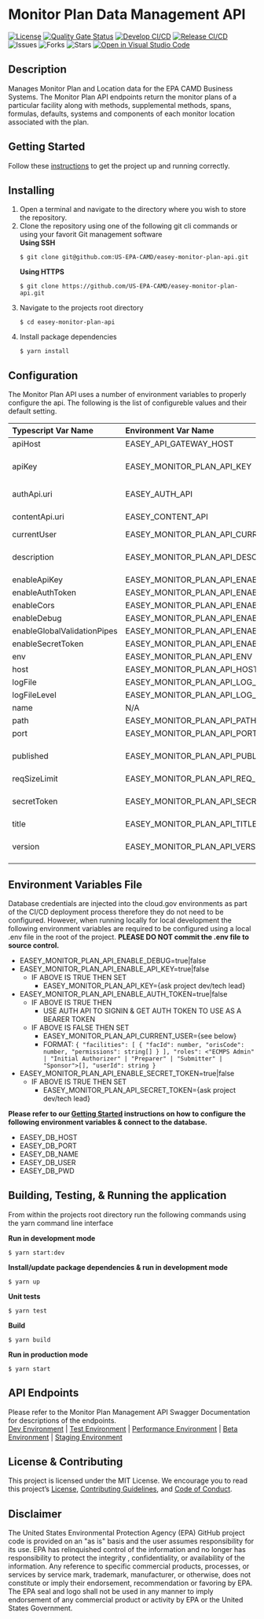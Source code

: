 # Monitor Plan Data Management API

[![License](https://img.shields.io/github/license/US-EPA-CAMD/easey-monitor-plan-api)](https://github.com/US-EPA-CAMD/easey-monitor-plan-api/blob/develop/LICENSE)
[![Quality Gate Status](https://sonarcloud.io/api/project_badges/measure?project=US-EPA-CAMD_easey-monitor-plan-api&metric=alert_status)](https://sonarcloud.io/dashboard?id=US-EPA-CAMD_easey-monitor-plan-api)
[![Develop CI/CD](https://github.com/US-EPA-CAMD/easey-monitor-plan-api/workflows/Develop%20Branch%20Workflow/badge.svg)](https://github.com/US-EPA-CAMD/easey-monitor-plan-api/actions)
[![Release CI/CD](https://github.com/US-EPA-CAMD/easey-monitor-plan-api/workflows/Release%20Branch%20Workflow/badge.svg)](https://github.com/US-EPA-CAMD/easey-monitor-plan-api/actions)
![Issues](https://img.shields.io/github/issues/US-EPA-CAMD/easey-monitor-plan-api)
![Forks](https://img.shields.io/github/forks/US-EPA-CAMD/easey-monitor-plan-api)
![Stars](https://img.shields.io/github/stars/US-EPA-CAMD/easey-monitor-plan-api)
[![Open in Visual Studio Code](https://open.vscode.dev/badges/open-in-vscode.svg)](https://open.vscode.dev/US-EPA-CAMD/easey-monitor-plan-api)

## Description

Manages Monitor Plan and Location data for the EPA CAMD Business Systems. The Monitor Plan API endpoints return the monitor plans of a particular facility along with methods, supplemental methods, spans, formulas, defaults, systems and components of each monitor location associated with the plan.
​

## Getting Started

Follow these [instructions](https://github.com/US-EPA-CAMD/devops/blob/master/GETTING-STARTED.md) to get the project up and running correctly.

## Installing

1. Open a terminal and navigate to the directory where you wish to store the repository.
2. Clone the repository using one of the following git cli commands or using your favorit Git management software<br>
   **Using SSH**
   ```
   $ git clone git@github.com:US-EPA-CAMD/easey-monitor-plan-api.git
   ```
   **Using HTTPS**
   ```
   $ git clone https://github.com/US-EPA-CAMD/easey-monitor-plan-api.git
   ```
3. Navigate to the projects root directory
   ```
   $ cd easey-monitor-plan-api
   ```
4. Install package dependencies
   ```
   $ yarn install
   ```

## Configuration

The Monitor Plan API uses a number of environment variables to properly configure the api. The following is the list of configureble values and their default setting.

| Typescript Var Name         | Environment Var Name                                 | Default Value                                                                | Comment                           |
| :-------------------------- | :--------------------------------------------------- | :--------------------------------------------------------------------------- | :-------------------------------- |
| apiHost                     | EASEY_API_GATEWAY_HOST                               | api.epa.gov/easey/dev                                                        | Configurable                      |
| apiKey                      | EASEY_MONITOR_PLAN_API_KEY                           | \*\*\*                                                                       | Dynamically set by CI/CD workflow |
| authApi.uri                 | EASEY_AUTH_API                                       | https://api.epa.gov/easey/dev/auth-mgmt                                      | Configurable                      |
| contentApi.uri              | EASEY_CONTENT_API                                    | https://api.epa.gov/easey/dev/content-mgmt                                   | Configurable                      |
| currentUser                 | EASEY_MONITOR_PLAN_API_CURRENT_USER                  | {}                                                                           | Configurable                      |
| description                 | EASEY_MONITOR_PLAN_API_DESCRIPTION                   | Monitor Plan management API endpoints for all monitor plan data & operations | Configurable                      |
| enableApiKey                | EASEY_MONITOR_PLAN_API_ENABLE_API_KEY                | false                                                                        | Configurable                      |
| enableAuthToken             | EASEY_MONITOR_PLAN_API_ENABLE_AUTH_TOKEN             | false                                                                        | Configurable                      |
| enableCors                  | EASEY_MONITOR_PLAN_API_ENABLE_CORS                   | true                                                                         | Configurable                      |
| enableDebug                 | EASEY_MONITOR_PLAN_API_ENABLE_DEBUG                  | false                                                                        | Configurable                      |
| enableGlobalValidationPipes | EASEY_MONITOR_PLAN_API_ENABLE_GLOBAL_VALIDATION_PIPE | true                                                                         | Configurable                      |
| enableSecretToken           | EASEY_MONITOR_PLAN_API_ENABLE_SECRET_TOKEN           | false                                                                        | Configurable                      |
| env                         | EASEY_MONITOR_PLAN_API_ENV                           | local-dev                                                                    | Configurable                      |
| host                        | EASEY_MONITOR_PLAN_API_HOST                          | localhost                                                                    | Configurable                      |
| logFile                     | EASEY_MONITOR_PLAN_API_LOG_FILE                      | ""                                                                           | Configurable                      |
| logFileLevel                | EASEY_MONITOR_PLAN_API_LOG_FILE_LEVEL                | ""                                                                           | Configurable                      |
| name                        | N/A                                                  | monitor-plan-api                                                             | Fixed value                       |
| path                        | EASEY_MONITOR_PLAN_API_PATH                          | monitor-plan-mgmt                                                            | Configurable                      |
| port                        | EASEY_MONITOR_PLAN_API_PORT                          | 8010                                                                         | Configurable                      |
| published                   | EASEY_MONITOR_PLAN_API_PUBLISHED                     | local                                                                        | Dynamically set by CI/CD workflow |
| reqSizeLimit                | EASEY_MONITOR_PLAN_API_REQ_SIZE_LIMIT                | 1mb                                                                          | Configurable                      |
| secretToken                 | EASEY_MONITOR_PLAN_API_SECRET_TOKEN                  | \*\*\*                                                                       | Dynamically set by CI/CD workflow |
| title                       | EASEY_MONITOR_PLAN_API_TITLE                         | Monitor Plan Management                                                      | Configurable                      |
| version                     | EASEY_MONITOR_PLAN_API_VERSION                       | v0.0.0                                                                       | Dynamically set by CI/CD workflow |

## Environment Variables File

Database credentials are injected into the cloud.gov environments as part of the CI/CD deployment process therefore they do not need to be configured. However, when running locally for local development the following environment variables are required to be configured using a local .env file in the root of the project. **PLEASE DO NOT commit the .env file to source control.**

- EASEY_MONITOR_PLAN_API_ENABLE_DEBUG=true|false
- EASEY_MONITOR_PLAN_API_ENABLE_API_KEY=true|false
  - IF ABOVE IS TRUE THEN SET
    - EASEY_MONITOR_PLAN_API_KEY={ask project dev/tech lead}
- EASEY_MONITOR_PLAN_API_ENABLE_AUTH_TOKEN=true|false
  - IF ABOVE IS TRUE THEN
    - USE AUTH API TO SIGNIN & GET AUTH TOKEN TO USE AS A BEARER TOKEN
  - IF ABOVE IS FALSE THEN SET
    - EASEY_MONITOR_PLAN_API_CURRENT_USER={see below}
    - FORMAT: `{ "facilities": [ { "facId": number, "orisCode": number, "permissions": string[] } ], "roles": <"ECMPS Admin" | "Initial Authorizer" | "Preparer" | "Submitter" | "Sponsor">[], "userId": string }`
- EASEY_MONITOR_PLAN_API_ENABLE_SECRET_TOKEN=true|false
  - IF ABOVE IS TRUE THEN SET
    - EASEY_MONITOR_PLAN_API_SECRET_TOKEN={ask project dev/tech lead}

**Please refer to our [Getting Started](https://github.com/US-EPA-CAMD/devops/blob/master/GETTING-STARTED.md) instructions on how to configure the following environment variables & connect to the database.**

- EASEY_DB_HOST
- EASEY_DB_PORT
- EASEY_DB_NAME
- EASEY_DB_USER
- EASEY_DB_PWD

## Building, Testing, & Running the application

From within the projects root directory run the following commands using the yarn command line interface

**Run in development mode**

```
$ yarn start:dev
```

**Install/update package dependencies & run in development mode**

```
$ yarn up
```

**Unit tests**

```
$ yarn test
```

**Build**

```
$ yarn build
```

**Run in production mode**

```
$ yarn start
```

## API Endpoints

Please refer to the Monitor Plan Management API Swagger Documentation for descriptions of the endpoints.<br>
[Dev Environment](https://api.epa.gov/easey/dev/monitor-plan-mgmt/swagger/) | [Test Environment](https://api.epa.gov/easey/test/monitor-plan-mgmt/swagger/) |
[Performance Environment](https://api.epa.gov/easey/perf/monitor-plan-mgmt/swagger/) |
[Beta Environment](https://api.epa.gov/easey/beta/monitor-plan-mgmt/swagger/) | [Staging Environment](https://api.epa.gov/easey/staging/monitor-plan-mgmt/swagger/)

## License & Contributing

This project is licensed under the MIT License. We encourage you to read this project’s [License](LICENSE), [Contributing Guidelines](CONTRIBUTING.md), and [Code of Conduct](CODE-OF-CONDUCT.md).

## Disclaimer

The United States Environmental Protection Agency (EPA) GitHub project code is provided on an "as is" basis and the user assumes responsibility for its use. EPA has relinquished control of the information and no longer has responsibility to protect the integrity , confidentiality, or availability of the information. Any reference to specific commercial products, processes, or services by service mark, trademark, manufacturer, or otherwise, does not constitute or imply their endorsement, recommendation or favoring by EPA. The EPA seal and logo shall not be used in any manner to imply endorsement of any commercial product or activity by EPA or the United States Government.

